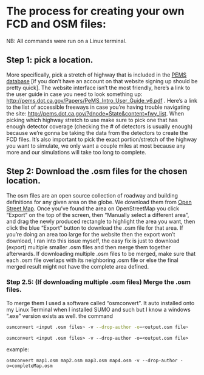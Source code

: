 # The process for creating your own FCD and OSM files:

NB: All commands were run on a Linux terminal.

## Step 1: pick a location.
More specifically, pick a stretch of highway that is included in the [PEMS database](https://pems.dot.ca.gov) [if you don’t have an account on that website signing up should be pretty quick]. The website interface isn’t the most friendly, here’s a link to the user guide in case you need to look something up: http://pems.dot.ca.gov/Papers/PeMS_Intro_User_Guide_v6.pdf . Here’s a link to the list of accessible freeways in case you’re having trouble navigating the site: http://pems.dot.ca.gov/?dnode=State&content=fwy_list.
When picking which highway stretch to use make sure to pick one that has enough detector coverage (checking the # of detectors is usually enough) because we’re gonna be taking the data from the detectors to create the FCD files.
It’s also important to pick the exact portion/stretch of the highway you want to simulate, we only want a couple miles at most because any more and our simulations will take too long to complete.
## Step 2: Download the .osm files for the chosen location.
The osm files are an open source collection of roadway and building definitions for any given area on the globe. We download them from [Open Street Map](https://www.openstreetmap.org). Once you’ve found the area on OpenStreetMap you click “Export” on the top of the screen, then “Manually select a different area”, and drag the newly produced rectangle to highlight the area you want, then click the blue “Export” button to download the .osm file for that area. If you’re doing an area too large for the website then the export won’t download, I ran into this issue myself, the easy fix is just to download (export) multiple smaller .osm files and then merge them together afterwards. If downloading multiple .osm files to be merged, make sure that each .osm file overlaps with its neighboring .osm file or else the final merged result might not have the complete area defined.
### Step 2.5: (If downloading multiple .osm files) Merge the .osm files.
To merge them I used a software called “osmconvert”. It auto installed onto my Linux Terminal when I installed SUMO and such but I know a windows “.exe” version exists as well. the command 
```bash
osmconvert <input .osm files> -v --drop-author -o=<output.osm file>
```
```console
osmconvert <input .osm files> -v --drop-author -o=<output.osm file>
```
example:
```shell
osmconvert map1.osm map2.osm map3.osm map4.osm -v --drop-author -o=completeMap.osm
```

